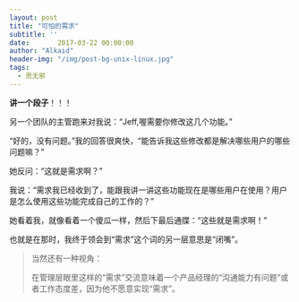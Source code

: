 ```yaml
---
layout: post
title: "可怕的需求"
subtitle: ''
date:       2017-03-22 00:00:00
author: "Alkaid"
header-img: "/img/post-bg-unix-linux.jpg"
tags:
  - 思无邪
---
```


**讲一个段子**！！！

另一个团队的主管跑来对我说：“Jeff,喔需要你修改这几个功能。”

“好的，没有问题。”我的回答很爽快，“能告诉我这些修改都是解决哪些用户的哪些问题嘛？”

她反问：“这就是需求啊？”

我说：“需求我已经收到了，能跟我讲一讲这些功能现在是哪些用户在使用？用户是怎么使用这些功能完成自己的工作的？”

她看着我，就像看着一个傻瓜一样，然后下最后通牒：“这些就是需求啊！”

也就是在那时，我终于领会到“需求”这个词的另一层意思是“闭嘴”。

> 当然还有一种视角：
>
> 在管理层眼里这样的“需求”交流意味着一个产品经理的“沟通能力有问题”或者工作态度差，因为他不愿意实现“需求”。